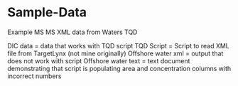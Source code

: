 # Sample-Data
Example MS MS XML data from Waters TQD

DIC data = data that works with TQD script
TQD Script = Script to read XML file from TargetLynx (not mine originally)
Offshore water xml = output that does not work with script
Offshore water text = text document demonstrating that script is populating area and concentration columns with incorrect numbers
